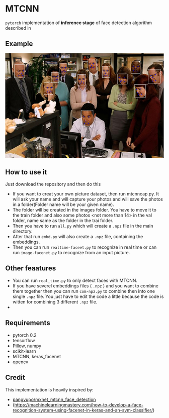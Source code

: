 # MTCNN

`pytorch` implementation of **inference stage** of face detection algorithm described in  


## Example
![example of a face detection](images/example.png)

## How to use it
Just download the repository and then do this
* If you want to creat your own picture dataset, then run mtcnncap.py. It will ask your name and will capture your photos and will save the photos in a folder(Folder name will be your given name).    
* The folder will be created in the images folder. You have to move it to the train folder and also some photos <not more than 14> in the val folder, name same as the folder in the trai folder.
* Then you have to run `all.py` which will create a `.npz` file in the main directory.
* After that run `embd.py` will also create a `.npz` file, containing the embeddings.
* Then you can run `realtime-faceet.py` to recognize in real time or can run `image-facenet.py` to recognize from an input picture.


## Other feaatures

* You can run `real_time.py` to only detect faces with MTCNN.
* If you have severel embeddings files ( `.npz` ) and you want to combine them together then you can run `com-npz.py` to combine then into one single `.npz` file. You just have to edit the code a little because the code is witten for combining 3 different `.npz` file.
* 

## Requirements
* pytorch 0.2
* tensorflow
* Pillow, numpy
* scikit-learn
* MTCNN, keras_facenet
* opencv

## Credit
This implementation is heavily inspired by:
* [pangyupo/mxnet_mtcnn_face_detection](https://github.com/pangyupo/mxnet_mtcnn_face_detection)
* (https://machinelearningmastery.com/how-to-develop-a-face-recognition-system-using-facenet-in-keras-and-an-svm-classifier/)  
